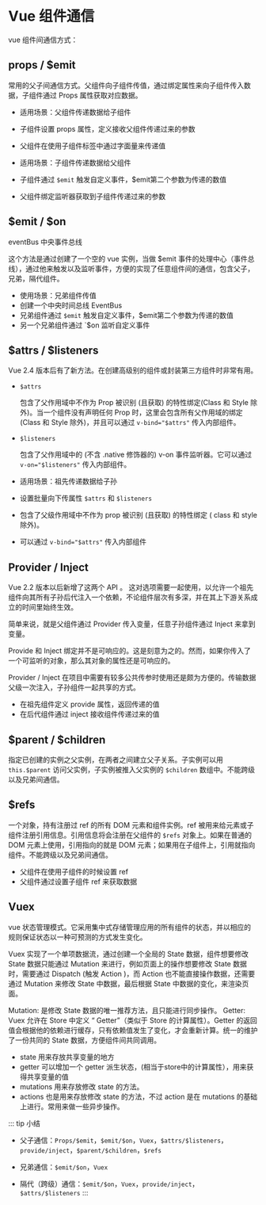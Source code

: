 # Vue 组件通信

vue 组件间通信方式：

## props / $emit

常用的父子间通信方式。父组件向子组件传值，通过绑定属性来向子组件传入数据，子组件通过 Props 属性获取对应数据。

- 适用场景：父组件传递数据给子组件
- 子组件设置 props 属性，定义接收父组件传递过来的参数
- 父组件在使用子组件标签中通过字面量来传递值

- 适用场景：子组件传递数据给父组件
- 子组件通过 `$emit` 触发自定义事件，$emit第二个参数为传递的数值
- 父组件绑定监听器获取到子组件传递过来的参数

## $emit / $on

eventBus 中央事件总线

这个方法是通过创建了一个空的 vue 实例，当做 $emit 事件的处理中心（事件总线），通过他来触发以及监听事件，方便的实现了任意组件间的通信，包含父子，兄弟，隔代组件。

- 使用场景：兄弟组件传值
- 创建一个中央时间总线 EventBus
- 兄弟组件通过 `$emit` 触发自定义事件，$emit第二个参数为传递的数值
- 另一个兄弟组件通过 `$on 监听自定义事件

## $attrs / $listeners

Vue 2.4 版本后有了新方法。在创建高级别的组件或封装第三方组件时非常有用。

- `$attrs`

  包含了父作用域中不作为 Prop 被识别 (且获取) 的特性绑定(Class 和 Style 除外)。当一个组件没有声明任何 Prop 时，这里会包含所有父作用域的绑定 (Class 和 Style 除外)，并且可以通过 `v-bind="$attrs"` 传入内部组件。
  
- `$listeners`

  包含了父作用域中的 (不含 .native 修饰器的) v-on 事件监听器。它可以通过 `v-on="$listeners"` 传入内部组件。

- 适用场景：祖先传递数据给子孙
- 设置批量向下传属性 `$attrs` 和 `$listeners`
- 包含了父级作用域中不作为 prop 被识别 (且获取) 的特性绑定 ( class 和 style 除外)。
- 可以通过 `v-bind="$attrs"` 传⼊内部组件

## Provider / Inject

Vue 2.2 版本以后新增了这两个 API 。 这对选项需要一起使用，以允许一个祖先组件向其所有子孙后代注入一个依赖，不论组件层次有多深，并在其上下游关系成立的时间里始终生效。

简单来说，就是父组件通过 Provider 传入变量，任意子孙组件通过 Inject 来拿到变量。

Provide 和 Inject 绑定并不是可响应的。这是刻意为之的。然而，如果你传入了一个可监听的对象，那么其对象的属性还是可响应的。

Provider / Inject 在项目中需要有较多公共传参时使用还是颇为方便的。传输数据父级一次注入，子孙组件一起共享的方式。

- 在祖先组件定义 provide 属性，返回传递的值
- 在后代组件通过 inject 接收组件传递过来的值

## $parent / $children

指定已创建的实例之父实例，在两者之间建立父子关系。子实例可以用 `this.$parent` 访问父实例，子实例被推入父实例的 `$children` 数组中。不能跨级以及兄弟间通信。

## $refs

一个对象，持有注册过 ref 的所有 DOM 元素和组件实例。ref 被用来给元素或子组件注册引用信息。引用信息将会注册在父组件的 `$refs` 对象上。如果在普通的 DOM 元素上使用，引用指向的就是 DOM 元素；如果用在子组件上，引用就指向组件。不能跨级以及兄弟间通信。

- 父组件在使用子组件的时候设置 ref
- 父组件通过设置子组件 ref 来获取数据

## Vuex

vue 状态管理模式。它采用集中式存储管理应用的所有组件的状态，并以相应的规则保证状态以一种可预测的方式发生变化。

Vuex 实现了一个单项数据流，通过创建一个全局的 State 数据，组件想要修改 State 数据只能通过 Mutation 来进行，例如页面上的操作想要修改 State 数据时，需要通过 Dispatch (触发 Action )，而 Action 也不能直接操作数据，还需要通过 Mutation 来修改 State 中数据，最后根据 State 中数据的变化，来渲染页面。

Mutation: 是修改 State 数据的唯一推荐方法，且只能进行同步操作。
Getter: Vuex 允许在 Store 中定义 “ Getter”（类似于 Store 的计算属性）。Getter 的返回值会根据他的依赖进行缓存，只有依赖值发生了变化，才会重新计算。统一的维护了一份共同的 State 数据，方便组件间共同调用。

- state 用来存放共享变量的地方
- getter 可以增加一个 getter 派生状态，(相当于store中的计算属性），用来获得共享变量的值
- mutations 用来存放修改 state 的方法。
- actions 也是用来存放修改 state 的方法，不过 action 是在 mutations 的基础上进行。常用来做一些异步操作。

::: tip 小结
- 父子通信：`Props/$emit`，`$emit/$on`，`Vuex`，`$attrs/$listeners`，`provide/inject`，`$parent/$children`，`$refs`

- 兄弟通信：`$emit/$on`，`Vuex`

- 隔代（跨级）通信：`$emit/$on`，`Vuex`，`provide/inject`，`$attrs/$listeners`
:::

